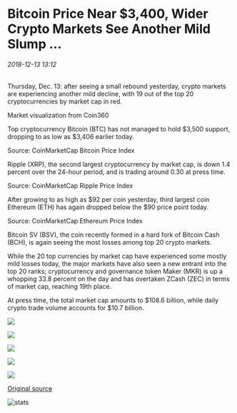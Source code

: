 # Bitcoin Price Near $3,400, Wider Crypto Markets See Another Mild Slump ...

###### 2018-12-13 13:12

Thursday, Dec. 13: after seeing a small rebound yesterday, crypto markets are experiencing another mild decline, with 19 out of the top 20 cryptocurrencies by market cap in red.

Market visualization from Coin360

Top cryptocurrency Bitcoin (BTC) has not managed to hold $3,500 support, dropping to as low as $3,406 earlier today.

Source: CoinMarketCap Bitcoin Price Index

Ripple (XRP), the second largest cryptocurrency by market cap, is down 1.4 percent over the 24-hour period, and is trading around 0.30 at press time.

Source: CoinMarketCap Ripple Price Index

After growing to as high as $92 per coin yesterday, third largest coin Ethereum (ETH) has again dropped below the $90 price point today.

Source: CoinMarketCap Ethereum Price Index

Bitcoin SV (BSV), the coin recently formed in a hard fork of Bitcoin Cash (BCH), is again seeing the most losses among top 20 crypto markets.

While the 20 top currencies by market cap have experienced some mostly mild losses today, the major markets have also seen a new entrant into the top 20 ranks; cryptocurrency and governance token Maker (MKR) is up a whopping 33.8 percent on the day and has overtaken ZCash (ZEC) in terms of market cap, reaching 19th place.

At press time, the total market cap amounts to $108.6 billion, while daily crypto trade volume accounts for $10.7 billion.

![](https://s3.cointelegraph.com/storage/uploads/view/2a76f4b0fbbc012650fd228e6838c687.png)

![](https://s3.cointelegraph.com/storage/uploads/view/4ac659b49f37603e5bdf2a41f4370dbf.png)

![](https://s3.cointelegraph.com/storage/uploads/view/2b6b22df3986d3a430b0f60e14ec4513.png)

![](https://s3.cointelegraph.com/storage/uploads/view/445ed4c4b1fd1b8e916a8757cacd2501.png)

![](https://s3.cointelegraph.com/storage/uploads/view/56648ee0fae0ef3fc023560444355305.png)

[Original source](https://cointelegraph.com/news/bitcoin-price-near-3-400-wider-crypto-markets-see-another-mild-slump)

![stats](https://c.statcounter.com/11760860/0/a89fa40b/1/ "stats")
